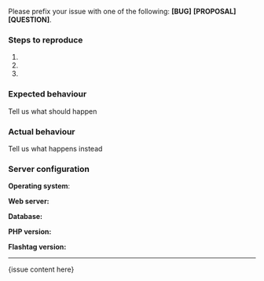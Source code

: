 Please prefix your issue with one of the following: **[BUG]** **[PROPOSAL]** **[QUESTION]**.

### Steps to reproduce
1.
2.
3.


### Expected behaviour
Tell us what should happen


### Actual behaviour
Tell us what happens instead


### Server configuration
**Operating system**:

**Web server:**

**Database:**

**PHP version:**

**Flashtag version:**

---

{issue content here}

